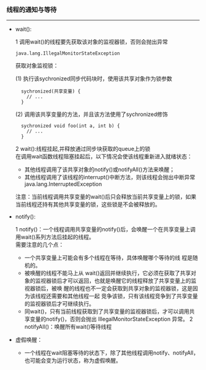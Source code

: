 ### **线程的通知与等待**
---
- wait(): 

    1 调用wait()的线程要先获取该对象的监视器锁，否则会抛出异常
    ```
    java.lang.IllegalMonitorStateException
    ```
    获取对象监视锁：<br>
    
    (1) 执行该sychronized同步代码块时，使用该共享对象作为锁参数
    ```
      sychronized(共享变量) {
        // ...
      }
    ```
    (2) 调用该共享变量的方法，并且该方法使用了sychronized修饰
    ```
      sychronized void foo(int a, int b) {
        // ...
      }
    ```
    
    2 wait():线程挂起,并释放通过同步块获取的queue上的锁<br>
    在调用wait函数线程阻塞挂起后，以下情况会使该线程重新进入就绪状态：
    - 其他线程调用了该共享对象的notify()或notifyAll()方法来唤醒；
    - 其他线程调用了该线程的interrupt()中断方法，则该线程会抛出中断异常java.lang.InterruptedException
    
    注意：当前线程调用共享变量的wait()后只会释放当前共享变量上的锁，如果当前线程还持有其他共享变量的锁，这些锁是不会被释放的。
    
    
- notify():
    
    1 notify()：一个线程调用共享变量的notify()后，会唤醒一个在共享变量上调用wait()系列方法后挂起的线程。<br>
    需要注意的几个点：
    + 一个共享变量上可能会有多个线程在等待，具体唤醒哪个等待的线
      程是随机的。 
    + 被唤醒的线程不能马上从 wait()返回并继续执行，它必须在获取了共享对
      象的监视器锁后才可以返回，也就是唤醒它的线程释放了共享变量上的监视器锁后，被唤
      醒的线程也不一定会获取到共享对象的监视器锁，这是因为该线程还需要和其他线程一起
      竞争该锁，只有该线程竞争到了共享变量的监视器锁后才可继续执行。
    + 同wait()，只有当前线程获取到了共享变量的监视器锁后，才可以调用共
      享变量的notify()，否则会抛出 IllegalMonitorStateException 异常。
    2 notifyAll()：唤醒所有wait()等待线程
- 虚假唤醒：
    + 一个线程在wait阻塞等待的状态下，除了其他线程调用notify、notifyAll，也可能会变为运行状态，称为虚假唤醒。
